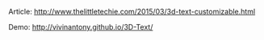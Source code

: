 Article: 
http://www.thelittletechie.com/2015/03/3d-text-customizable.html

Demo: 
http://vivinantony.github.io/3D-Text/
